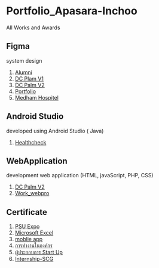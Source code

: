 # Portfolio_Apasara-Inchoo
All Works and Awards

## Figma
system design
1. [Alumni](https://www.figma.com/design/UTgcbkjfZwtNXdxj8zYT0R/alumni?)
2. [DC Plam V1](https://www.figma.com/design/3056NazGlFwFTyIfJNxooI/DC-Palm?)
3. [DC Palm V2](https://www.figma.com/design/F72iXUCg291guSt0HbLPjg/UI-DC-Plam-V2?node-id=0-1&t=z0XAIC2MwAJioKg2-1)
4. [Portfolio](https://www.figma.com/design/wtEG3vb0CG5V7uIz3XLLVj/Design-System-Web-Portfolio?)
5. [Medham Hospitel](https://www.figma.com/design/aBwQgvtTVJVNaFVf1gpkXY/Medham-Hospitel?)

## Android Studio
developed using Android Studio ( Java)
1. [Healthcheck](https://drive.google.com/file/d/1T5NMbV7U2vRyYzBiQkHB0aEVMcdzGm6F/view?usp=sharing)

## WebApplication
development  web application (HTML, javaScript, PHP, CSS)
1. [DC Palm V2](https://github.com/apasara-ic5/Portfolio_Apasara-Inchoo/tree/03cb94d9f7c7e7d79e90795dcb0c620e957cf6ec/Project%20DC%20Palm%20V2/projectPalm)
2. [Work_webpro](https://github.com/apasara-ic5/Portfolio_Apasara-Inchoo/tree/03cb94d9f7c7e7d79e90795dcb0c620e957cf6ec/Work_webpro)

## Certificate
1. [PSU Expo](https://github.com/apasara-ic5/Portfolio_Apasara-Inchoo/blob/03cb94d9f7c7e7d79e90795dcb0c620e957cf6ec/Certificate/%E0%B8%A3%E0%B8%B2%E0%B8%87%E0%B8%A7%E0%B8%B1%E0%B8%A5%20PSU%20Expo.pdf)
2. [Microsoft Excel](https://github.com/apasara-ic5/Portfolio_Apasara-Inchoo/blob/03cb94d9f7c7e7d79e90795dcb0c620e957cf6ec/Certificate/%E0%B8%AD%E0%B8%9A%E0%B8%A3%E0%B8%A1%20Microsoft%20Excel.pdf)
3. [moblie app](https://github.com/apasara-ic5/Portfolio_Apasara-Inchoo/blob/03cb94d9f7c7e7d79e90795dcb0c620e957cf6ec/Certificate/%E0%B8%AD%E0%B8%9A%E0%B8%A3%E0%B8%A1%20moblie%20app.pdf)
4. [การทำงานในองค์กร](https://github.com/apasara-ic5/Portfolio_Apasara-Inchoo/blob/03cb94d9f7c7e7d79e90795dcb0c620e957cf6ec/Certificate/%E0%B8%AD%E0%B8%9A%E0%B8%A3%E0%B8%A1%E0%B8%81%E0%B8%B2%E0%B8%A3%E0%B8%97%E0%B8%B3%E0%B8%87%E0%B8%B2%E0%B8%99%E0%B9%83%E0%B8%99%E0%B8%AD%E0%B8%87%E0%B8%84%E0%B9%8C%E0%B8%81%E0%B8%A3.pdf)
5. [ผู้ประกอบการ Start Up](https://github.com/apasara-ic5/Portfolio_Apasara-Inchoo/blob/03cb94d9f7c7e7d79e90795dcb0c620e957cf6ec/Certificate/%E0%B8%AD%E0%B8%9A%E0%B8%A3%E0%B8%A1%E0%B8%9C%E0%B8%B9%E0%B9%89%E0%B8%9B%E0%B8%A3%E0%B8%B0%E0%B8%81%E0%B8%AD%E0%B8%9A%E0%B8%81%E0%B8%B2%E0%B8%A3.pdf)
6. [Internship-SCG](https://github.com/apasara-ic5/Portfolio_Apasara-Inchoo/blob/03cb94d9f7c7e7d79e90795dcb0c620e957cf6ec/Certificate/%E0%B9%83%E0%B8%9A%E0%B8%A3%E0%B8%B1%E0%B8%9A%E0%B8%A3%E0%B8%AD%E0%B8%87%E0%B8%81%E0%B8%B2%E0%B8%A3%E0%B8%9D%E0%B8%B6%E0%B8%81%E0%B8%87%E0%B8%B2%E0%B8%99%E0%B8%9A%E0%B8%A3%E0%B8%B4%E0%B8%A9%E0%B8%B1%E0%B8%97%20SCG.pdf)
